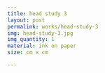 ```yaml
---
title: head study 3
layout: post
permalink: works/head-study-3
img: head-study-3.jpg
img_quantity: 1
material: ink on paper
size: cm x cm

---
```

